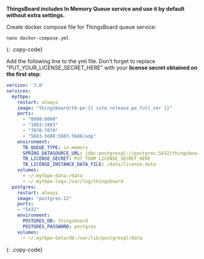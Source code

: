 **ThingsBoard includes In Memory Queue service and use it by default without extra settings.**

Create docker compose file for ThingsBoard queue service:

```text
nano docker-compose.yml
```
{: .copy-code}

Add the following line to the yml file. Don’t forget to replace "PUT_YOUR_LICENSE_SECRET_HERE" with your **license secret obtained on the first step**:

```yml
version: '3.0'
services:
  mytbpe:
    restart: always
    image: "thingsboard/tb-pe:{{ site.release.pe_full_ver }}"
    ports:
      - "8080:8080"
      - "1883:1883"
      - "7070:7070"
      - "5683-5688:5683-5688/udp"
    environment:
      TB_QUEUE_TYPE: in-memory
      SPRING_DATASOURCE_URL: jdbc:postgresql://postgres:5432/thingsboard
      TB_LICENSE_SECRET: PUT_YOUR_LICENSE_SECRET_HERE
      TB_LICENSE_INSTANCE_DATA_FILE: /data/license.data
    volumes:
      - ~/.mytbpe-data:/data
      - ~/.mytbpe-logs:/var/log/thingsboard
  postgres:
    restart: always
    image: "postgres:12"
    ports:
    - "5432"
    environment:
      POSTGRES_DB: thingsboard
      POSTGRES_PASSWORD: postgres
    volumes:
      - ~/.mytbpe-data/db:/var/lib/postgresql/data
```
{: .copy-code}
